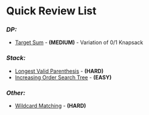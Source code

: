 # **Quick Review List**

### _**DP:**_
* [Target Sum](dp/TargetSum.java) - **(MEDIUM)** - Variation of 0/1 Knapsack

### _**Stack:**_
* [Longest Valid Parenthesis](stack/LongestValidParenthesis.java) - **(HARD)**
* [Increasing Order Search Tree](stack/IncreasingOrderSearchTree.java) - **(EASY)**

### _**Other:**_
* [Wildcard Matching](others/WildcardMatching.java) - **(HARD)**